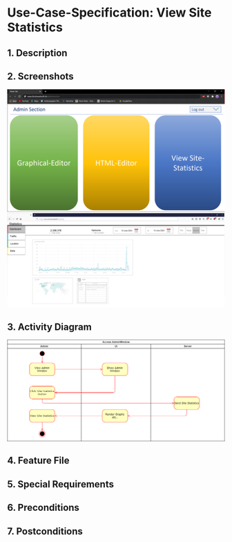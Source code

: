 # Use-Case-Specification: View Site Statistics
## 1. Description
## 2. Screenshots
![AdminWindow.png](https://github.com/IkindoWebEdit/ikindo-docs/blob/main/UC_AdminWindow.png)
![HtmlEditor.png](https://github.com/IkindoWebEdit/ikindo-docs/blob/main/UC_SiteStatsWindow.png)
## 3. Activity Diagram
![ActivityDiagram.png](https://github.com/IkindoWebEdit/ikindo-docs/blob/main/ActivityDiagram_ViewSiteStatistics.png)
## 4. Feature File
## 5. Special Requirements
## 6. Preconditions
## 7. Postconditions
